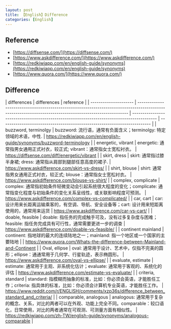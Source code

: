 ```yaml
---
layout: post
title: 【English】Difference
categories: [English]
---
```


## Reference

- [https://diffsense.com/](https://diffsense.com/)
- [https://www.askdifference.com/](https://www.askdifference.com/)
- [https://redkiwiapp.com/en/english-guide/synonyms](https://redkiwiapp.com/en/english-guide/synonyms)
- [https://www.quora.com/](https://www.quora.com/)

## Difference

| differences           | differences                                                                                                                                             | reference                                                                                  |
| --------------------- | ------------------------------------------------------------------------------------------------------------------------------------------------------- | ------------------------------------------------------------------------------------------ | ------------------------------------------------------------------------- |
| buzzword, terminolgy  | buzzword: 流行语，通常有负面含义；terminolgy: 特定领域的术语，中性.                                                                                     | https://redkiwiapp.com/en/english-guide/synonyms/buzzword-terminology                      |
| energetic, vibrant    | energetic: 通常指男女通用正式衬衣，较正式; vibrant：通常指女士宽松衬衣。                                                                                | https://diffsense.com/diff/energetic/vibrant                                               |
| skirt, dress          | skirt: 通常指过膝半身裙; dress: 通常指从肩部到腿部任意高度的裙子.                                                                                       | https://www.askdifference.com/skirt-vs-dress/                                              |
| shirt, blouse         | shirt: 通常指男女通用正式衬衣，较正式; blouse：通常指女士宽松衬衣。                                                                                     | https://www.askdifference.com/blouse-vs-shirt/                                             |
| complex, complicate   | complex: 通常指初始条件轻微变动会引起系统很大程度的变化；complicate: 通常指变化程度与初始条件的变化关系呈线性，或关联影响程度可预测。                   | https://www.askdifference.com/complex-vs-complicated/                                      |
| car, cart             | car: 设计用来长距离运输乘客的，有空调、导航、安全设备等；cart: 设计用来短距离使用的，通常用来运货                                                       | https://www.askdifference.com/car-vs-cart/                                                 |
| doable, feasible      | doable: 指任务的完成触手可及，没有过多复杂度与困难；feasible: 指任务完成具有可行性，通常需要更进一步的调查                                              | https://www.askdifference.com/doable-vs-feasible/                                          |
| continent mainland    | continent: 指地球的最大的连续陆地之一；mainland: 指一个地区或一个国家的主要陆地                                                                         |                                                                                            | https://www.quora.com/Whats-the-difference-between-Mainland-and-Continent |
| Oval, ellipse         | oval: 通常用于设计、艺术中，仅指不完美的圆形；ellipse：通通常用于几何学、行星轨迹，表示椭圆形。                                                         | https://www.askdifference.com/oval-vs-ellipse/                                             |
| evaluate, estimate    | estimate: 通常用于主观、非系统化估计；evaluate: 通常用于客观的、系统化的评估                                                                            | https://www.askdifference.com/estimate-vs-evaluate/                                        |
| criteria, standard    | standard: 指模糊而抽象的标准，比如：你必须会英语，才能胜任工作；criteria: 指具体的标准，比如：你必须会计算机专业英语，才能胜任工作。                    | https://www.reddit.com/r/ENGLISH/comments/xzp36s/difference_between_standard_and_criteria/ |
| comparable, analogous | analogous: 通常用于复杂的概念、关系，对比的两者可以在外观、功能上完全不同。comparable：较口语化，日常使用，对比的两者通常在可观测、可测量方面有相似性。 | https://redkiwiapp.com/zh-TW/english-guide/synonyms/analogous-comparable                   |
